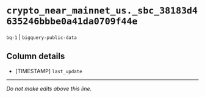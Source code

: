 # `crypto_near_mainnet_us._sbc_38183d4635246bbbe0a41da0709f44e`
`bq-1` | `bigquery-public-data`

## Column details
* [TIMESTAMP] `last_update`

-------------------------------------------------------------------------------
*Do not make edits above this line.*

